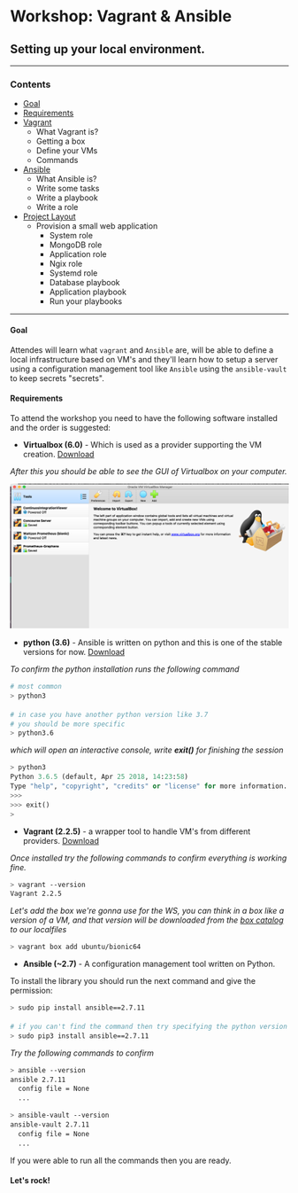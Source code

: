 # Workshop: Vagrant & Ansible

## Setting up your local environment.
---
### Contents

- [Goal](#goal)
- [Requirements](#requirements)
- [Vagrant](/docs/vagrant-notes.md)
  * What Vagrant is?
  * Getting a box
  * Define your VMs
  * Commands
- [Ansible](docs/ansible-notes.md)
  * What Ansible is?
  * Write some tasks
  * Write a playbook
  * Write a role
- [Project Layout](docs/project-layout.md)
  * Provision a small web application
    - System role
    - MongoDB role
    - Application role
    - Ngix role
    - Systemd role
    - Database playbook
    - Application playbook
    - Run your playbooks

---

#### Goal

Attendes will learn what `vagrant` and `Ansible` are, will be able to define a local infrastructure based on VM's and they'll learn how to setup a server using a configuration management tool like `Ansible` using the `ansible-vault` to keep secrets "secrets".


#### Requirements

To attend the workshop you need to have the following software installed and the order is suggested:

- __Virtualbox (6.0)__ - Which is used as a provider supporting the VM creation. [Download](https://www.virtualbox.org/wiki/Downloads)

*After this you should be able to see the GUI of Virtualbox on your computer.*

![Vbox](docs/img/vbox_installed.png)

- __python (3.6)__ - Ansible is written on python and this is one of the stable versions for now. [Download](https://www.python.org/downloads/release/python-368/)

*To confirm the python installation runs the following command*

```bash
# most common
> python3

# in case you have another python version like 3.7
# you should be more specific
> python3.6
```

*which will open an interactive console, write __exit()__ for finishing the session*

```python
> python3
Python 3.6.5 (default, Apr 25 2018, 14:23:58)
Type "help", "copyright", "credits" or "license" for more information.
>>>
>>> exit()
>
```

- __Vagrant (2.2.5)__ - a wrapper tool to handle VM's from different providers. [Download](https://www.vagrantup.com/downloads.html)

*Once installed try the following commands to confirm everything is working fine.*

```bash
> vagrant --version
Vagrant 2.2.5
```

*Let's add the box we're gonna use for the WS, you can think in a box like a version of a VM, and that version will be downloaded from the [box catalog](https://app.vagrantup.com/boxes/search) to our localfiles*

```bash
> vagrant box add ubuntu/bionic64
```

- __Ansible (~2.7)__ - A configuration management tool written on Python.

To install the library you should run the next command and give the permission:

```bash
> sudo pip install ansible==2.7.11

# if you can't find the command then try specifying the python version
> sudo pip3 install ansible==2.7.11
```

*Try the following commands to confirm*

```bash
> ansible --version
ansible 2.7.11
  config file = None
  ...
```

```bash
> ansible-vault --version
ansible-vault 2.7.11
  config file = None
  ...
```

If you were able to run all the commands then you are ready.

#### Let's rock!
